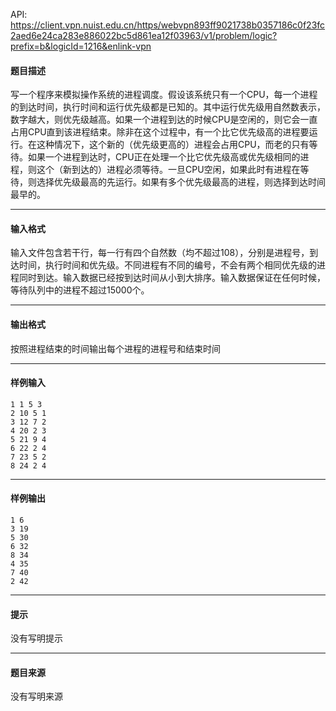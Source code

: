 API: https://client.vpn.nuist.edu.cn/https/webvpn893ff9021738b0357186c0f23fc2aed6e24ca283e886022bc5d861ea12f03963/v1/problem/logic?prefix=b&logicId=1216&enlink-vpn

#### 题目描述

写一个程序来模拟操作系统的进程调度。假设该系统只有一个CPU，每一个进程的到达时间，执行时间和运行优先级都是已知的。其中运行优先级用自然数表示，数字越大，则优先级越高。如果一个进程到达的时候CPU是空闲的，则它会一直占用CPU直到该进程结束。除非在这个过程中，有一个比它优先级高的进程要运行。在这种情况下，这个新的（优先级更高的）进程会占用CPU，而老的只有等待。如果一个进程到达时，CPU正在处理一个比它优先级高或优先级相同的进程，则这个（新到达的）进程必须等待。一旦CPU空闲，如果此时有进程在等待，则选择优先级最高的先运行。如果有多个优先级最高的进程，则选择到达时间最早的。

---

#### 输入格式

输入文件包含若干行，每一行有四个自然数（均不超过108），分别是进程号，到达时间，执行时间和优先级。不同进程有不同的编号，不会有两个相同优先级的进程同时到达。输入数据已经按到达时间从小到大排序。输入数据保证在任何时候，等待队列中的进程不超过15000个。

---

#### 输出格式

按照进程结束的时间输出每个进程的进程号和结束时间

---

#### 样例输入
```
1 1 5 3
2 10 5 1
3 12 7 2
4 20 2 3
5 21 9 4
6 22 2 4
7 23 5 2
8 24 2 4
```

---

#### 样例输出
```
1 6
3 19
5 30
6 32
8 34
4 35
7 40
2 42
```

---

#### 提示

没有写明提示

---

#### 题目来源

没有写明来源